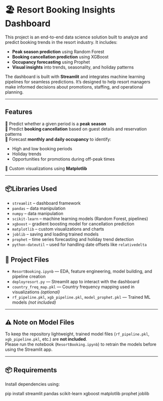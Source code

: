 # 🏖️ Resort Booking Insights Dashboard

This project is an end-to-end data science solution built to analyze and predict booking trends in the resort industry. It includes:

- **Peak season prediction** using Random Forest
- **Booking cancellation prediction** using XGBoost
- **Occupancy forecasting** using Prophet
- **Visual insights** into trends, seasonality, and holiday patterns

The dashboard is built with **Streamlit** and integrates machine learning pipelines for seamless predictions. It’s designed to help resort managers make informed decisions about promotions, staffing, and operational planning.

---

## Features

🔹 Predict whether a given period is a **peak season**  
🔹 Predict **booking cancellation** based on guest details and reservation patterns  
🔹 Forecast **monthly and daily occupancy** to identify:
- High and low booking periods
- Holiday trends
- Opportunities for promotions during off-peak times

🔹 Custom visualizations using **Matplotlib**

---
## 📦Libraries Used
- `streamlit` – dashboard framework
- `pandas` – data manipulation
- `numpy` – data manipulation
- `scikit-learn` – machine learning models (Random Forest, pipelines)
- `xgboost` – gradient boosting model for cancellation prediction
- `matplotlib` – custom visualizations and charts
- `joblib` – saving and loading trained models
- `prophet` – time series forecasting and holiday trend detection
- `python-dateutil` – used for handling date offsets like `relativedelta`


## 📁 Project Files

- `ResortBooking.ipynb` — EDA, feature engineering, model building, and pipeline creation  
- `deployresort.py` — Streamlit app to interact with the dashboard  
- `country_freq_map.pkl` — Country frequency mapping used in visualizations *(optional)*  
- `rf_pipeline.pkl`, `xgb_pipeline.pkl`, `model_prophet.pkl` — Trained ML models *(not included)*  

---

## ⚠️ Note on Model Files

To keep the repository lightweight, trained model files (`rf_pipeline.pkl`, `xgb_pipeline.pkl`, etc.) are **not included**.  
Please run the notebook (`ResortBooking.ipynb`) to retrain the models before using the Streamlit app.

---

## 📦 Requirements

Install dependencies using:

pip install streamlit pandas scikit-learn xgboost matplotlib prophet joblib


